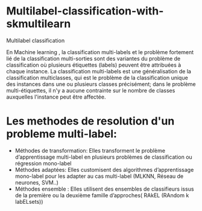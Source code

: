 # Multilabel-classification-with-skmultilearn
Multilabel classification


En Machine learning , la classification multi-labels et le problème fortement lié de la classification multi-sorties sont 
des variantes du problème de classification où plusieurs étiquettes (labels) peuvent être attribuées à chaque instance. 
La classification multi-labels est une généralisation de la classification multiclasses, qui est le problème  de la 
classification unique des instances dans une ou plusieurs classes précisément; dans le problème multi-étiquettes, 
il n'y a aucune contrainte sur le nombre de classes auxquelles l'instance peut être affectée.

# Les methodes de resolution d'un probleme multi-label:
  - Méthodes de transformation: Elles transforment le problème d’apprentissage multi-label en plusieurs problèmes de 
    classification ou régression mono-label
  - Méthodes adaptées: Elles customisent des algorithmes d’apprentissage mono-label pour les
    adapter au cas multi-label (MLKNN, Réseau de neurones, SVM..)
  - Méthodes ensemble : Elles utilisent des ensembles de classifieurs issus de la première ou la deuxième famille 
    d’approches( RAkEL (RAndom k labELsets))
  

